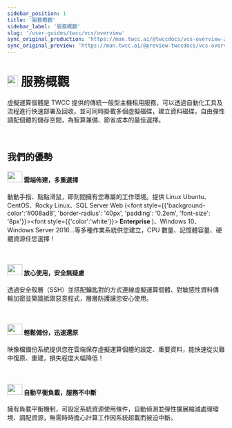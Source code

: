```yaml
---
sidebar_position: 1
title: '服務概觀'
sidebar_label: '服務概觀'
slug: '/user-guides/twcc/vcs/overview'
sync_original_production: 'https://man.twcc.ai/@twccdocs/vcs-overview-zh' 
sync_original_preview: 'https://man.twcc.ai/@preview-twccdocs/vcs-overview-zh' 
---
```



# <img src="https://cos.twcc.ai/SYS-MANUAL/uploads/upload_af58322eb82b649d1f29aca1f201a117.png" width="25" height="25"/> 服務概觀

虛擬運算個體是 TWCC 提供的傳統一般型主機租用服務，可以透過自動化工具及流程進行快速部署及回收，並可同時掛載多個虛擬磁碟，建立資料磁碟，自由彈性調配個體的儲存空間，為智算兼備、節省成本的最佳選擇。

<br/>

## 我們的優勢

#### <img src="https://cos.twcc.ai/SYS-MANUAL/uploads/upload_fdddc2308f91f4689d5765a35b457c72.png" width="35" height="25"/> 雲端佈建，多重選擇

動動手指、點點滑鼠，即刻間擁有您專屬的工作環境。提供 Linux Ubuntu、CentOS、Rocky Linux、SQL Server Web (<font style={{'background-color':'#008ad8', 'border-radius': '40px', 'padding': '0.2em', 'font-size': '8px'}}><font style={{'color':'white'}}>**&nbsp;Enterprise&nbsp;**</font></font>)、Windows 10、Windows Server 2016...等多種作業系統供您建立，CPU 數量、記憶體容量、硬體資源任您選擇！

<br/>

#### <img src="https://cos.twcc.ai/SYS-MANUAL/uploads/upload_8f8aaf3707cf26c03f4fc3c4dc98b3d6.png" width="35" height="25"/> 放心使用，安全無疑慮

透過安全殼層（SSH）並搭配鑰匙對的方式連線虛擬運算個體、對敏感性資料傳輸加密並築牆抵禦惡意程式，層層防護讓您安心使用。

<br/>

#### <img src="https://cos.twcc.ai/SYS-MANUAL/uploads/upload_d14d1dd79250ef1431b862fa37442260.png" width="35" height="25"/> 輕鬆備份，迅速還原

映像檔備份系統提供您在雲端保存虛擬運算個體的設定、重要資料，能快速從災難中復原、重建，損失程度大幅降低！

<br/>

#### <img src="https://cos.twcc.ai/SYS-MANUAL/uploads/upload_c6a7564faa80e1fe69cfa6d7d6c27aa2.png" width="35" height="25"/> 自動平衡負載，服務不中斷

擁有負載平衡機制，可設定系統資源使用條件，自動偵測並彈性擴展縮減處理環境、調配資源，無需時時擔心計算工作因系統超載而被迫中斷。

<br/>
